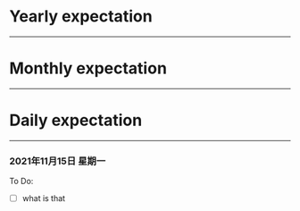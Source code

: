 # Yearly expectation

<hr/>




# Monthly expectation
<hr/>



# Daily expectation
<hr/>

### 2021年11月15日 星期一

To Do:

* [ ] what is that
